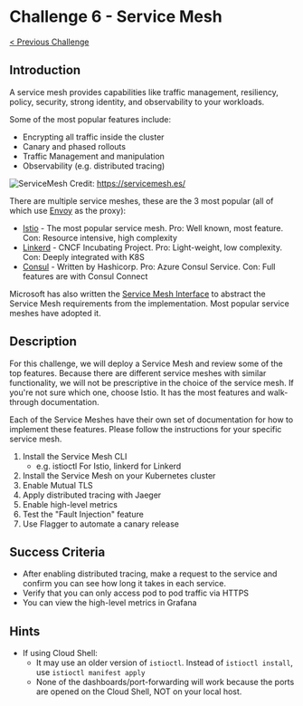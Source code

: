 # Challenge 6 - Service Mesh

[< Previous Challenge](./05-gitops.md)

## Introduction

A service mesh provides capabilities like traffic management, resiliency, policy, security, strong identity, and observability to your workloads.

Some of the most popular features include:
* Encrypting all traffic inside the cluster
* Canary and phased rollouts
* Traffic Management and manipulation
* Observability (e.g. distributed tracing)

![ServiceMesh](https://servicemesh.es/img/servicemesh.png)
Credit: https://servicemesh.es/

There are multiple service meshes, these are the 3 most popular (all of which use [Envoy](https://www.envoyproxy.io/) as the proxy):
* [Istio](https://istio.io) - The most popular service mesh.  Pro:  Well known, most feature.  Con: Resource intensive, high complexity
* [Linkerd](https://linkerd.io/) - CNCF Incubating Project.  Pro: Light-weight, low complexity.  Con: Deeply integrated with K8S
* [Consul](https://www.hashicorp.com/products/consul/) - Written by Hashicorp.  Pro: Azure Consul Service.  Con: Full features are with Consul Connect

Microsoft has also written the [Service Mesh Interface](https://smi-spec.io/) to abstract the Service Mesh requirements from the implementation.  Most popular service meshes have adopted it.

## Description

For this challenge, we will deploy a Service Mesh and review some of the top features.  Because there are different service meshes with similar functionality, we will not be prescriptive in the choice of the service mesh.  If you're not sure which one, choose Istio.  It has the most features and walk-through documentation.

Each of the Service Meshes have their own set of documentation for how to implement these features.  Please follow the instructions for your specific service mesh.

1. Install the Service Mesh CLI
    - e.g. istioctl For Istio, linkerd for Linkerd
1. Install the Service Mesh on your Kubernetes cluster
1. Enable Mutual TLS
1. Apply distributed tracing with Jaeger
1. Enable high-level metrics 
1. Test the "Fault Injection" feature
1. Use Flagger to automate a canary release

## Success Criteria

- After enabling distributed tracing, make a request to the service and confirm you can see how long it takes in each service.
- Verify that you can only access pod to pod traffic via HTTPS
- You can view the high-level metrics in Grafana

## Hints

- If using Cloud Shell:
    - It may use an older version of `istioctl`.  Instead of `istioctl install`, use `istioctl manifest apply`
    - None of the dashboards/port-forwarding will work because the ports are opened on the Cloud Shell, NOT on your local host.
